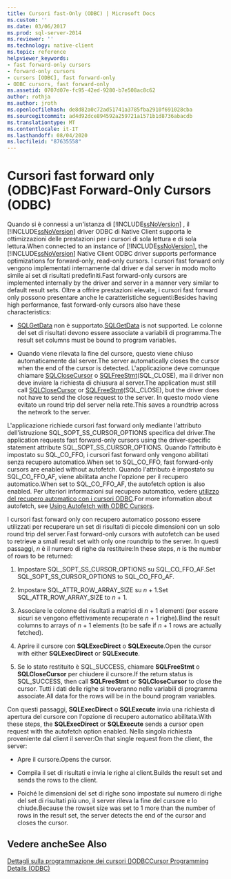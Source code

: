 ```yaml
---
title: Cursori fast-Only (ODBC) | Microsoft Docs
ms.custom: ''
ms.date: 03/06/2017
ms.prod: sql-server-2014
ms.reviewer: ''
ms.technology: native-client
ms.topic: reference
helpviewer_keywords:
- fast forward-only cursors
- forward-only cursors
- cursors [ODBC], fast forward-only
- ODBC cursors, fast forward-only
ms.assetid: 0707d07e-fc95-42ed-9280-b7e508ac8c62
author: rothja
ms.author: jroth
ms.openlocfilehash: de8d82a0c72ad51741a3785fba2910f691028cba
ms.sourcegitcommit: ad4d92dce894592a259721a1571b1d8736abacdb
ms.translationtype: MT
ms.contentlocale: it-IT
ms.lasthandoff: 08/04/2020
ms.locfileid: "87635558"
---
```

# <a name="fast-forward-only-cursors-odbc"></a><span data-ttu-id="4d118-102">Cursori fast forward only (ODBC)</span><span class="sxs-lookup"><span data-stu-id="4d118-102">Fast Forward-Only Cursors (ODBC)</span></span>
  <span data-ttu-id="4d118-103">Quando si è connessi a un'istanza di [!INCLUDE[ssNoVersion](../../../includes/ssnoversion-md.md)] , il [!INCLUDE[ssNoVersion](../../../includes/ssnoversion-md.md)] driver ODBC di Native Client supporta le ottimizzazioni delle prestazioni per i cursori di sola lettura e di sola lettura.</span><span class="sxs-lookup"><span data-stu-id="4d118-103">When connected to an instance of [!INCLUDE[ssNoVersion](../../../includes/ssnoversion-md.md)], the [!INCLUDE[ssNoVersion](../../../includes/ssnoversion-md.md)] Native Client ODBC driver supports performance optimizations for forward-only, read-only cursors.</span></span> <span data-ttu-id="4d118-104">I cursori fast forward only vengono implementati internamente dal driver e dal server in modo molto simile ai set di risultati predefiniti.</span><span class="sxs-lookup"><span data-stu-id="4d118-104">Fast forward-only cursors are implemented internally by the driver and server in a manner very similar to default result sets.</span></span> <span data-ttu-id="4d118-105">Oltre a offrire prestazioni elevate, i cursori fast forward only possono presentare anche le caratteristiche seguenti:</span><span class="sxs-lookup"><span data-stu-id="4d118-105">Besides having high performance, fast forward-only cursors also have these characteristics:</span></span>  
  
-   <span data-ttu-id="4d118-106">[SQLGetData](../../native-client-odbc-api/sqlgetdata.md) non è supportato.</span><span class="sxs-lookup"><span data-stu-id="4d118-106">[SQLGetData](../../native-client-odbc-api/sqlgetdata.md) is not supported.</span></span> <span data-ttu-id="4d118-107">Le colonne del set di risultati devono essere associate a variabili di programma.</span><span class="sxs-lookup"><span data-stu-id="4d118-107">The result set columns must be bound to program variables.</span></span>  
  
-   <span data-ttu-id="4d118-108">Quando viene rilevata la fine del cursore, questo viene chiuso automaticamente dal server.</span><span class="sxs-lookup"><span data-stu-id="4d118-108">The server automatically closes the cursor when the end of the cursor is detected.</span></span> <span data-ttu-id="4d118-109">L'applicazione deve comunque chiamare [SQLCloseCursor](../../native-client-odbc-api/sqlclosecursor.md) o [SQLFreeStmt](../../native-client-odbc-api/sqlfreestmt.md)(SQL_CLOSE), ma il driver non deve inviare la richiesta di chiusura al server.</span><span class="sxs-lookup"><span data-stu-id="4d118-109">The application must still call [SQLCloseCursor](../../native-client-odbc-api/sqlclosecursor.md) or [SQLFreeStmt](../../native-client-odbc-api/sqlfreestmt.md)(SQL_CLOSE), but the driver does not have to send the close request to the server.</span></span> <span data-ttu-id="4d118-110">In questo modo viene evitato un round trip del server nella rete.</span><span class="sxs-lookup"><span data-stu-id="4d118-110">This saves a roundtrip across the network to the server.</span></span>  
  
 <span data-ttu-id="4d118-111">L'applicazione richiede cursori fast forward only mediante l'attributo dell'istruzione SQL_SOPT_SS_CURSOR_OPTIONS specifica del driver.</span><span class="sxs-lookup"><span data-stu-id="4d118-111">The application requests fast forward-only cursors using the driver-specific statement attribute SQL_SOPT_SS_CURSOR_OPTIONS.</span></span> <span data-ttu-id="4d118-112">Quando l'attributo è impostato su SQL_CO_FFO, i cursori fast forward only vengono abilitati senza recupero automatico.</span><span class="sxs-lookup"><span data-stu-id="4d118-112">When set to SQL_CO_FFO, fast forward-only cursors are enabled without autofetch.</span></span> <span data-ttu-id="4d118-113">Quando l'attributo è impostato su SQL_CO_FFO_AF, viene abilitata anche l'opzione per il recupero automatico.</span><span class="sxs-lookup"><span data-stu-id="4d118-113">When set to SQL_CO_FFO_AF, the autofetch option is also enabled.</span></span> <span data-ttu-id="4d118-114">Per ulteriori informazioni sul recupero automatico, vedere [utilizzo del recupero automatico con i cursori ODBC](using-autofetch-with-odbc-cursors.md).</span><span class="sxs-lookup"><span data-stu-id="4d118-114">For more information about autofetch, see [Using Autofetch with ODBC Cursors](using-autofetch-with-odbc-cursors.md).</span></span>  
  
 <span data-ttu-id="4d118-115">I cursori fast forward only con recupero automatico possono essere utilizzati per recuperare un set di risultati di piccole dimensioni con un solo round trip del server.</span><span class="sxs-lookup"><span data-stu-id="4d118-115">Fast forward-only cursors with autofetch can be used to retrieve a small result set with only one roundtrip to the server.</span></span> <span data-ttu-id="4d118-116">In questi passaggi, *n* è il numero di righe da restituire:</span><span class="sxs-lookup"><span data-stu-id="4d118-116">In these steps, *n* is the number of rows to be returned:</span></span>  
  
1.  <span data-ttu-id="4d118-117">Impostare SQL_SOPT_SS_CURSOR_OPTIONS su SQL_CO_FFO_AF.</span><span class="sxs-lookup"><span data-stu-id="4d118-117">Set SQL_SOPT_SS_CURSOR_OPTIONS to SQL_CO_FFO_AF.</span></span>  
  
2.  <span data-ttu-id="4d118-118">Impostare SQL_ATTR_ROW_ARRAY_SIZE su *n* + 1.</span><span class="sxs-lookup"><span data-stu-id="4d118-118">Set SQL_ATTR_ROW_ARRAY_SIZE to *n* + 1.</span></span>  
  
3.  <span data-ttu-id="4d118-119">Associare le colonne dei risultati a matrici di *n* + 1 elementi (per essere sicuri se vengono effettivamente recuperate *n* + 1 righe).</span><span class="sxs-lookup"><span data-stu-id="4d118-119">Bind the result columns to arrays of *n* + 1 elements (to be safe if *n* + 1 rows are actually fetched).</span></span>  
  
4.  <span data-ttu-id="4d118-120">Aprire il cursore con **SQLExecDirect** o **SQLExecute**.</span><span class="sxs-lookup"><span data-stu-id="4d118-120">Open the cursor with either **SQLExecDirect** or **SQLExecute**.</span></span>  
  
5.  <span data-ttu-id="4d118-121">Se lo stato restituito è SQL_SUCCESS, chiamare **SQLFreeStmt** o **SQLCloseCursor** per chiudere il cursore.</span><span class="sxs-lookup"><span data-stu-id="4d118-121">If the return status is SQL_SUCCESS, then call **SQLFreeStmt** or **SQLCloseCursor** to close the cursor.</span></span> <span data-ttu-id="4d118-122">Tutti i dati delle righe si troveranno nelle variabili di programma associate.</span><span class="sxs-lookup"><span data-stu-id="4d118-122">All data for the rows will be in the bound program variables.</span></span>  
  
 <span data-ttu-id="4d118-123">Con questi passaggi, **SQLExecDirect** o **SQLExecute** invia una richiesta di apertura del cursore con l'opzione di recupero automatico abilitata.</span><span class="sxs-lookup"><span data-stu-id="4d118-123">With these steps, the **SQLExecDirect** or **SQLExecute** sends a cursor open request with the autofetch option enabled.</span></span> <span data-ttu-id="4d118-124">Nella singola richiesta proveniente dal client il server:</span><span class="sxs-lookup"><span data-stu-id="4d118-124">On that single request from the client, the server:</span></span>  
  
-   <span data-ttu-id="4d118-125">Apre il cursore.</span><span class="sxs-lookup"><span data-stu-id="4d118-125">Opens the cursor.</span></span>  
  
-   <span data-ttu-id="4d118-126">Compila il set di risultati e invia le righe al client.</span><span class="sxs-lookup"><span data-stu-id="4d118-126">Builds the result set and sends the rows to the client.</span></span>  
  
-   <span data-ttu-id="4d118-127">Poiché le dimensioni del set di righe sono impostate sul numero di righe del set di risultati più uno, il server rileva la fine del cursore e lo chiude.</span><span class="sxs-lookup"><span data-stu-id="4d118-127">Because the rowset size was set to 1 more than the number of rows in the result set, the server detects the end of the cursor and closes the cursor.</span></span>  
  
## <a name="see-also"></a><span data-ttu-id="4d118-128">Vedere anche</span><span class="sxs-lookup"><span data-stu-id="4d118-128">See Also</span></span>  
 [<span data-ttu-id="4d118-129">Dettagli sulla programmazione dei cursori &#40;&#41;ODBC</span><span class="sxs-lookup"><span data-stu-id="4d118-129">Cursor Programming Details &#40;ODBC&#41;</span></span>](cursor-programming-details-odbc.md)  
  
  

